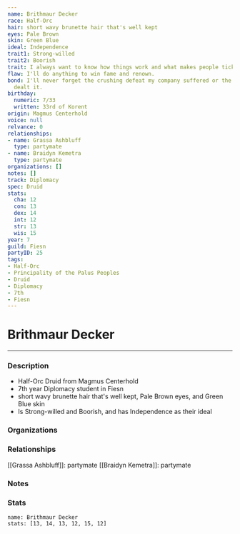 ```yaml
---
name: Brithmaur Decker
race: Half-Orc
hair: short wavy brunette hair that's well kept
eyes: Pale Brown
skin: Green Blue
ideal: Independence
trait1: Strong-willed
trait2: Boorish
trait: I always want to know how things work and what makes people tick.
flaw: I'll do anything to win fame and renown.
bond: I'll never forget the crushing defeat my company suffered or the enemies who
  dealt it.
birthday:
  numeric: 7/33
  written: 33rd of Korent
origin: Magmus Centerhold
voice: null
relvance: 0
relationships:
- name: Grassa Ashbluff
  type: partymate
- name: Braidyn Kemetra
  type: partymate
organizations: []
notes: []
track: Diplomacy
spec: Druid
stats:
  cha: 12
  con: 13
  dex: 14
  int: 12
  str: 13
  wis: 15
year: 7
guild: Fiesn
partyID: 25
tags:
- Half-Orc
- Principality of the Palus Peoples
- Druid
- Diplomacy
- 7th
- Fiesn
---
```

# Brithmaur Decker
---
### Description
- Half-Orc Druid from Magmus Centerhold
- 7th year Diplomacy student in Fiesn
- short wavy brunette hair that's well kept, Pale Brown eyes, and Green Blue skin
- Is Strong-willed and Boorish, and has Independence as their ideal

### Organizations

### Relationships
[[Grassa Ashbluff]]: partymate
[[Braidyn Kemetra]]: partymate

### Notes

### Stats
```statblock
name: Brithmaur Decker
stats: [13, 14, 13, 12, 15, 12]
```